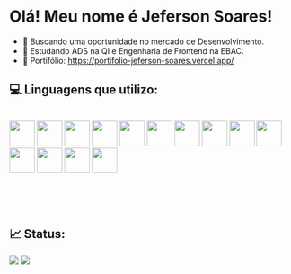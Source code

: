 # Olá! Meu nome é Jeferson Soares!


- 🔭 Buscando uma oportunidade no mercado de Desenvolvimento.
- 🌱 Estudando ADS na QI e Engenharia de Frontend na EBAC.
- 🔗 Portifólio: <a>https://portifolio-jeferson-soares.vercel.app/</a>
## 💻 Linguagens que utilizo:

<div style="display: inline-block"><br>
  <img src="https://cdn.jsdelivr.net/gh/devicons/devicon/icons/javascript/javascript-original.svg" height="45"/>
  <img src="https://cdn.jsdelivr.net/gh/devicons/devicon/icons/typescript/typescript-original.svg" height="45"/>
  <img src="https://cdn.jsdelivr.net/gh/devicons/devicon/icons/html5/html5-original.svg" height="45"/>
  <img src="https://cdn.jsdelivr.net/gh/devicons/devicon/icons/css3/css3-original.svg" height="45"/>
  <img src="https://cdn.jsdelivr.net/gh/devicons/devicon@latest/icons/sass/sass-original.svg" height="45"/>
  <img src="https://cdn.jsdelivr.net/gh/devicons/devicon@latest/icons/bootstrap/bootstrap-original.svg" height="45"/>
  <img src="https://cdn.jsdelivr.net/gh/devicons/devicon@latest/icons/vitejs/vitejs-original.svg" height="45"/>
  <img src="https://cdn.jsdelivr.net/gh/devicons/devicon@latest/icons/jquery/jquery-original.svg" height="45"/>
  <img src="https://cdn.jsdelivr.net/gh/devicons/devicon/icons/react/react-original.svg" height="45"/>
  <img src="https://cdn.jsdelivr.net/gh/devicons/devicon@latest/icons/angular/angular-original.svg" height="45"/>
  <img src="https://cdn.jsdelivr.net/gh/devicons/devicon/icons/nodejs/nodejs-original.svg" height="45"/>   
  <img src="https://cdn.jsdelivr.net/gh/devicons/devicon/icons/mongodb/mongodb-original.svg" height="45"/>
  <img src="https://cdn.jsdelivr.net/gh/devicons/devicon@latest/icons/gulp/gulp-plain.svg" height="45"/>
  <img src="https://cdn.jsdelivr.net/gh/devicons/devicon@latest/icons/grunt/grunt-original.svg" height="45"/>
          
          
  <br><br>
</div>

## 📈 Status:
<div>
<img src="https://github-readme-stats.vercel.app/api?username=jef-sorridente&show_icons=true&include_all_commits=true&count_private=true&theme=dark" />
<img src="https://github-readme-stats.vercel.app/api/top-langs/?username=jef-sorridente&layout=compact&langs_count=7&theme=dark" />
  
</div>
